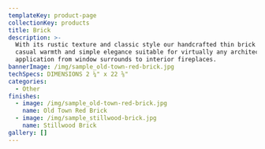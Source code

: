 ```yaml
---
templateKey: product-page
collectionKey: products
title: Brick
description: >-
  With its rustic texture and classic style our handcrafted thin brick offers
  casual warmth and simple elegance suitable for virtually any architectural
  application from window surrounds to interior fireplaces.
bannerImage: /img/sample_old-town-red-brick.jpg
techSpecs: DIMENSIONS 2 ¼" x 22 ⅝"
categories:
  - Other
finishes:
  - image: /img/sample_old-town-red-brick.jpg
    name: Old Town Red Brick
  - image: /img/sample_stillwood-brick.jpg
    name: Stillwood Brick
gallery: []
---
```


